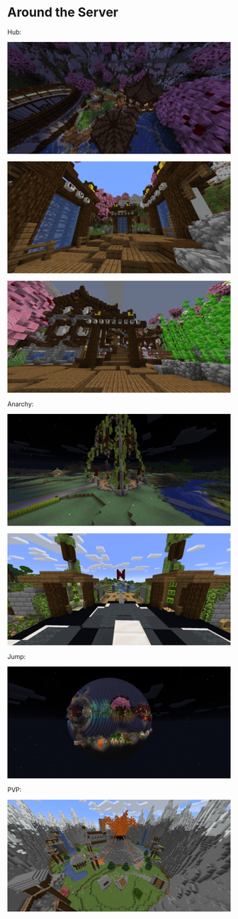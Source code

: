 # Around the Server

Hub:

![Hub Overview](<.gitbook/assets/Hub Overview.png>)

![Choose your world](<.gitbook/assets/Hub Portals.png>)

![Rank up with Elite Mobs](<.gitbook/assets/Hub EM.png>)

Anarchy:

![Anarchy Spawn](<.gitbook/assets/Spawn Overview.png>)

![Fast Access Portals. End / Hub / Nether(Hell)](<.gitbook/assets/Spawn Portals.png>)

Jump:

![A world of Parkour](<.gitbook/assets/Jump Overview.png>)

PVP: 

![PVP World](<.gitbook/assets/PVP Overview.png>)
